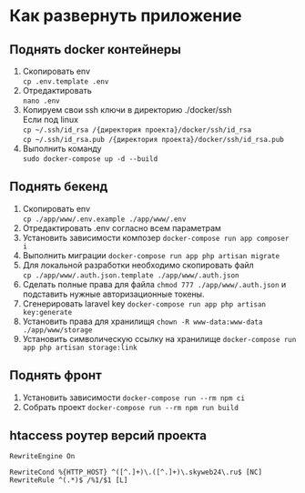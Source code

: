 # Как развернуть приложение
## Поднять docker контейнеры
1. Скопировать env <br>```cp .env.template .env```
2. Отредактировать <br>```nano .env```
3. Копируем свои ssh ключи в директорию ./docker/ssh <br>
   Если под linux<br>
   ```cp ~/.ssh/id_rsa /{директория проекта}/docker/ssh/id_rsa```<br>
   ```cp ~/.ssh/id_rsa.pub /{директория проекта}/docker/ssh/id_rsa.pub```
4. Выполнить команду <br>```sudo docker-compose up -d --build```

## Поднять бекенд
1. Скопировать env <br>```cp ./app/www/.env.example ./app/www/.env```
2. Отредактировать .env согласно всем параметрам
3. Установить зависимости композер ```docker-compose run app composer i```
4. Выполнить миграции ```docker-compose run app php artisan migrate```
5. Для локальной разработки необходимо скопировать файл <br>
   ```cp ./app/www/.auth.json.template ./app/www/.auth.json```<br>
6. Сделать полные права для файла ```chmod 777 ./app/www/.auth.json```
   и подставить нужные авторизационные токены.
7. Сгенерировать laravel key ```docker-compose run app php artisan key:generate```
8. Установить права для хранилищя ```chown -R www-data:www-data ./app/www/storage```
9. Установить символическую ссылку на хранилище ```docker-compose run app php artisan storage:link```

## Поднять фронт
1. Установить зависимости ```docker-compose run --rm npm ci```
2. Собрать проект ```docker-compose run --rm npm run build```


## htaccess роутер версий проекта
```
RewriteEngine On

RewriteCond %{HTTP_HOST} ^([^.]+)\.([^.]+)\.skyweb24\.ru$ [NC]
RewriteRule ^(.*)$ /%1/$1 [L]
```
